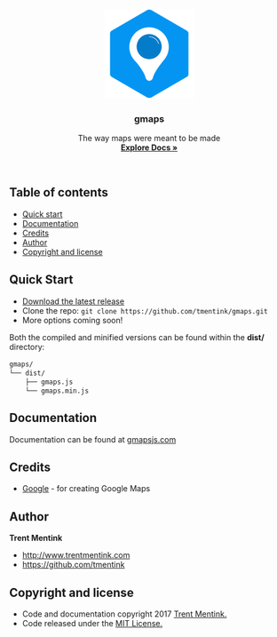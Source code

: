 
<p align="center">
  <img src="./.github/logo.png" width=161.8 height=161.8 />

  <h3 align="center">
    gmaps
  </h3>

  <p align="center">
    The way maps were meant to be made
    <br>
    <a href="http://gmapsjs.com"><strong>Explore Docs &raquo;</strong></a>
  </p>
</p>

<br>

## Table of contents

- [Quick start](#quick-start)
- [Documentation](http://gmapsjs.com)
- [Credits](#credits)
- [Author](http://www.trentmentink.com)
- [Copyright and license](#copyright-and-license)

## Quick Start

- [Download the latest release](https://github.com/tmentink/gmaps/archive/master.zip)
- Clone the repo: `git clone https://github.com/tmentink/gmaps.git`
- More options coming soon!


Both the compiled and minified versions can be found within the **dist/** directory:

```
gmaps/
└── dist/
    ├── gmaps.js
    └── gmaps.min.js
```

## Documentation

Documentation can be found at [gmapsjs.com](http://gmapsjs.com)

## Credits

* [Google](https://www.google.com/intl/en/about/) - for creating Google Maps

## Author

**Trent Mentink**
- <http://www.trentmentink.com>
- <https://github.com/tmentink>

## Copyright and license

- Code and documentation copyright 2017 [Trent Mentink.](http://www.trentmentink.com)
- Code released under the [MIT License.](https://github.com/tmentink/gmaps/blob/master/LICENSE)

